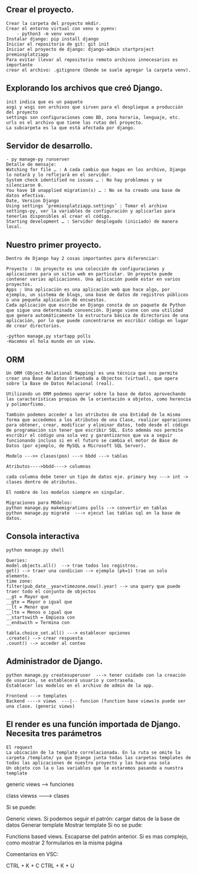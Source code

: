  ## Crear el proyecto.
    Crear la carpeta del proyecto mkdir.
    Crear el entorno virtual con venv o pyenv:
        - python3 -m venv venv
    Instalar django: pip install django
    Iniciar el repositorio de git: git init
    Iniciar el proyecto de django: django-admin startproject premiosplatziapp
    Para evitar llevar al repositorio remoto archivos innecesarios es importante 
    crear el archivo: .gitignore (Donde se suele agregar la carpeta venv).

## Explorando los archivos que creó Django.
    init indica que es un paquete
    asgi y wsgi son archivos que sirven para el despliegue a producción del proyecto
    settings son configuraciones como BD, zona horaria, lenguaje, etc.
    urls es el archivo que tiene las rutas del proyecto.
    La subcarpeta es la que está afectada por django.

## Servidor de desarrollo.
    - py manage-py runserver
    Detalle de mensaje:
    Watching for file … : A cada cambio que hagas en los archivo, Django lo notará y lo reflejará en el servidor.
    System check identified no issues … : No hay problemas y se silenciaron 0.
    You have 18 unapplied migration(s) … : No se ha creado una base de datos efectiva.
    Date, Version Django
    Using settings ‘premiosplatziapp.settings’ : Tomar el archivo settings-py, ver la variables de configuración y aplicarlas para tenerlas disponibles al crear el código.
    Starting development … : Servidor desplegado (iniciado) de manera local.

## Nuestro primer proyecto.
    Dentro de Django hay 2 cosas importantes para diferenciar:

    Proyecto : Un proyecto es una colección de configuraciones y aplicaciones para un sitio web en particular. Un proyecto puede contener varias aplicaciones. Una aplicación puede estar en varios proyectos.
    Apps : Una aplicación es una aplicación web que hace algo, por ejemplo, un sistema de blogs, una base de datos de registros públicos o una pequeña aplicación de encuestas.
    Cada aplicación que escribe en Django consta de un paquete de Python que sigue una determinada convención. Django viene con una utilidad que genera automáticamente la estructura básica de directorios de una aplicación, por lo que puede concentrarse en escribir código en lugar de crear directorios.

    -python manage.py startapp polls
    -Hacemos el hola mundo en un view.

## ORM
    Un ORM (Object-Relational Mapping) es una técnica que nos permite crear una Base de Datos Orientada a Objectos (virtual), que opera sobre la Base de Datos Relacional (real).

    Utilizando un ORM podemos operar sobre la base de datos aprovechando las características propias de la orientación a objetos, como herencia y polimorfismo.

    También podemos acceder a los atributos de una Entidad de la misma forma que accedemos a los atributos de una Clase, realizar operaciones para obtener, crear, modificar y eliminar datos, todo desde el código de programación sin tener que escribir SQL. Esto además nos permite escribir el código una sola vez y garantizarnos que va a seguir funcionando incluso si en el futuro se cambia el motor de Base de Datos (por ejemplo, de MySQL a Microsoft SQL Server).

    Modelo --->> clases(poo) ---> bbdd ---> tablas

    Atributos---->bbdd----> columnas

    cada columna debe tener un tipo de datos eje. primary key ---> int -> clases dentro de atributos.

    El nombre de los modelos siempre en singular.

    Migraciones para MOdelos:
    python manage.py makemigrations polls --> convertir en tablas
    python manage.py migrate  ---> ejecut las tablas sql en la base de datos.

## Consola interactiva
    python manage.py shell

    Queries:
    model.objects.all()  --> trae todos los registros.
    get() --> traer una condicion --> ejemplo (pk=1) trae un solo elemento.
    time zone:
    filter(pub_date__year=timezone.now().year) --> una query que puede traer todo el conjunto de objectos
    __gt = Mayor que
    __gte = Mayor o igual que
    __lt = Menor que
    __lte = Menos o igual que
    __startswith = Empieza con
    __endswith = Termina con

    tabla.choice_set.all() ---> establecer opciones
    .create() --> crear respuesta
    .count() --> acceder al conteo


## Administrador de Django.
    python manage.py createsuperuser  ---> tener cuidado con la creación de usuarios, se establecerá usuario y contraseña.
    Establecer los modelos en el archivo de admin de la app.

    Frontend ---> templates
    Backend ----> views  ---|-- funcion (function base views)o puede ser una clase. (generic views)

## El render es una función importada de Django. Necesita tres parámetros

    El request
    La ubicación de la template correlacionada. En la ruta se omite la carpeta /template/ ya que Django junta todas las carpetas templates de todas las aplicaciones de nuestro proyecto y las hace una sola
    Un objeto con la o las variables que le estaremos pasando a nuestra template


generic views --> funciones

class viewss ---> clases


Si se puede:

Generic views.
Si podemos seguir el patrón:
cargar datos de la base de datos
Generar template
Mostrar template
Si no se pude:

Functions based views.
Escaparse del patrón anterior. Si es mas complejo, como mostrar 2 formularios en la misma página

Comentarios en VSC:

CTRL + K + C
CTRL + K + U